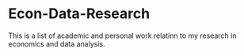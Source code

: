 # Econ-Data-Research


This is a list of academic and personal work relatinn to my research in economics and data analysis.
